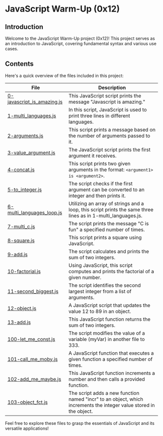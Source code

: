 # JavaScript Warm-Up (0x12)

## Introduction

Welcome to the JavaScript Warm-Up project (0x12)! This project serves as an introduction to JavaScript, covering fundamental syntax and various use cases.

## Contents

Here's a quick overview of the files included in this project:

File | Description
---- | -----------
[0-javascript_is_amazing.js](./0-javascript_is_amazing.js) | This JavaScript script prints the message "Javascript is amazing."
[1-multi_languages.js](./1-multi_languages.js) | In this script, JavaScript is used to print three lines in different languages.
[2-arguments.js](./2-arguments.js) | This script prints a message based on the number of arguments passed to it.
[3-value_argument.js](./3-value_argument.js) | The JavaScript script prints the first argument it receives.
[4-concat.js](./4-concat.js) | This script prints two given arguments in the format: `<argument1> is <argument2>`.
[5-to_integer.js](./5-to_integer.js) | The script checks if the first argument can be converted to an integer and then prints it.
[6-multi_languages_loop.js](./6-multi_languages_loop.js) | Utilizing an array of strings and a loop, this script prints the same three lines as in 1-multi_languages.js.
[7-multi_c.js](./7-multi_c.js) | The script prints the message "C is fun" a specified number of times.
[8-square.js](./8-square.js) | This script prints a square using JavaScript.
[9-add.js](./9-add.js) | The script calculates and prints the sum of two integers.
[10-factorial.js](./10-factorial.js) | Using JavaScript, this script computes and prints the factorial of a given number.
[11-second_biggest.js](./11-second_biggest.js) | The script identifies the second largest integer from a list of arguments.
[12-object.js](./12-object.js) | A JavaScript script that updates the value 12 to 89 in an object.
[13-add.js](./13-add.js) | This JavaScript function returns the sum of two integers.
[100-let_me_const.js](./100-let_me_const.js) | The script modifies the value of a variable (myVar) in another file to 333.
[101-call_me_moby.js](./101-call_me_moby.js) | A JavaScript function that executes a given function a specified number of times.
[102-add_me_maybe.js](./102-add_me_maybe.js) | This JavaScript function increments a number and then calls a provided function.
[103-object_fct.js](./103-object_fct.js) | The script adds a new function named "incr" to an object, which increments the integer value stored in the object.

Feel free to explore these files to grasp the essentials of JavaScript and its versatile applications!